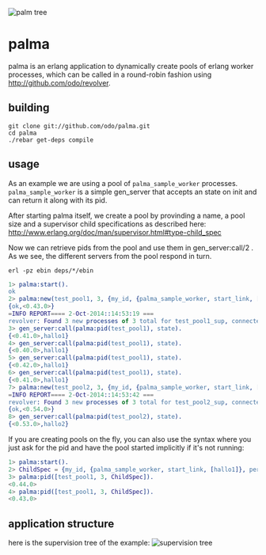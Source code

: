 ![palm tree](https://raw.githubusercontent.com/odo/palma/e1b776c94a944ce4ac056458e9292ec112919617/doc/palm_tree.png "palm tree")

# palma


palma is an erlang application to dynamically create pools of erlang worker processes, which can be called in a round-robin fashion using http://github.com/odo/revolver.

## building

```
git clone git://github.com/odo/palma.git
cd palma
./rebar get-deps compile
```

## usage

As an example we are using a pool of `palma_sample_worker` processes. `palma_sample_worker` is a simple gen_server that accepts an state on init and can return it along with its pid.

After starting palma itself, we create a pool by provinding a name, a pool size and a supervisor child specifications as described here: http://www.erlang.org/doc/man/supervisor.html#type-child_spec

Now we can retrieve pids from the pool and use them in gen_server:call/2 .
As we see, the different servers from the pool respond in turn.

`erl -pz ebin deps/*/ebin`

```erlang
1> palma:start().
ok
2> palma:new(test_pool1, 3, {my_id, {palma_sample_worker, start_link, [hallo1]}, permanent, 1000, worker, [palma_sample_worker]}).
{ok,<0.43.0>}
=INFO REPORT==== 2-Oct-2014::14:53:19 ===
revolver: Found 3 new processes of 3 total for test_pool1_sup, connected.
3> gen_server:call(palma:pid(test_pool1), state).
{<0.41.0>,hallo1}
4> gen_server:call(palma:pid(test_pool1), state).
{<0.40.0>,hallo1}
5> gen_server:call(palma:pid(test_pool1), state).
{<0.42.0>,hallo1}
6> gen_server:call(palma:pid(test_pool1), state).
{<0.41.0>,hallo1}
7> palma:new(test_pool2, 3, {my_id, {palma_sample_worker, start_link, [hallo2]}, permanent, 1000, worker, [palma_sample_worker]}).
=INFO REPORT==== 2-Oct-2014::14:53:42 ===
revolver: Found 3 new processes of 3 total for test_pool2_sup, connected.
{ok,<0.54.0>}
8> gen_server:call(palma:pid(test_pool2), state).
{<0.53.0>,hallo2}
```

If you are creating pools on the fly, you can also use the syntax where you just ask for the pid and have the pool started implicitly if it's not running:

```erlang
1> palma:start().
2> ChildSpec = {my_id, {palma_sample_worker, start_link, [hallo1]}, permanent, 1000, worker, [palma_sample_worker]}.
3> palma:pid([test_pool1, 3, ChildSpec]).
<0.44.0>
4> palma:pid([test_pool1, 3, ChildSpec]).
<0.43.0>
```

## application structure

here is the supervision tree of the example:
![supervision tree](../master/doc/palma_tree.png?raw=true "supervision tree")

